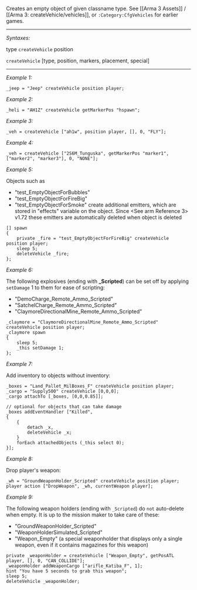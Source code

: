 Creates an empty object of given classname type.
See [[Arma 3 Assets]] / [[Arma 3: createVehicle/vehicles]], or `:Category:CfgVehicles` for earlier games.


---
*Syntaxes:*

type `createVehicle` position

`createVehicle` [type, position, markers, placement, special]

---
*Example 1:*

```sqf
_jeep = "Jeep" createVehicle position player;
```

*Example 2:*

```sqf
_heli = "AH1Z" createVehicle getMarkerPos "hspawn";
```

*Example 3:*

```sqf
_veh = createVehicle ["ah1w", position player, [], 0, "FLY"];
```

*Example 4:*

```sqf
_veh = createVehicle ["2S6M_Tunguska", getMarkerPos "marker1", ["marker2", "marker3"], 0, "NONE"];
```

*Example 5:*

Objects such as
* "test_EmptyObjectForBubbles"
* "test_EmptyObjectForFireBig"
* "test_EmptyObjectForSmoke"
create additional emitters, which are stored in "effects" variable on the object. Since <See arm Reference 3> v1.72 these emitters are automatically deleted when object is deleted

```sqf
[] spawn
{
	private _fire = "test_EmptyObjectForFireBig" createVehicle position player;
	sleep 5;
	deleteVehicle _fire;
};
```

*Example 6:*

The following explosives (ending with **_Scripted**) can be set off by applying `setDamage` 1 to them for ease of scripting:
* "DemoCharge_Remote_Ammo_Scripted"
* "SatchelCharge_Remote_Ammo_Scripted"
* "ClaymoreDirectionalMine_Remote_Ammo_Scripted"

```sqf
_claymore = "ClaymoreDirectionalMine_Remote_Ammo_Scripted" createVehicle position player;
_claymore spawn
{
	sleep 5;
	_this setDamage 1;
};
```

*Example 7:*

Add inventory to objects without inventory:

```sqf
_boxes = "Land_Pallet_MilBoxes_F" createVehicle position player;
_cargo = "Supply500" createVehicle [0,0,0];
_cargo attachTo [_boxes, [0,0,0.85]];

// optional for objects that can take damage
_boxes addEventHandler ["Killed",
{
	{
		detach _x,
		deleteVehicle _x;
	}
	forEach attachedObjects (_this select 0);
}];
```

*Example 8:*

Drop player's weapon:

```sqf
_wh = "GroundWeaponHolder_Scripted" createVehicle position player;
player action ["DropWeapon", _wh, currentWeapon player];
```

*Example 9:*

The following weapon holders (ending with `_Scripted`) do `not` auto-delete when empty. It is up to the mission maker to take care of these:
* "GroundWeaponHolder_Scripted"
* "WeaponHolderSimulated_Scripted"
* "Weapon_Empty" (a special weaponholder that displays only a single weapon, even if it contains magazines for this weapon)

```sqf
private _weaponHolder = createVehicle ["Weapon_Empty", getPosATL player, [], 0, "CAN_COLLIDE"];
_weaponHolder addWeaponCargo ["arifle_Katiba_F", 1];
hint "You have 5 seconds to grab this weapon";
sleep 5;
deleteVehicle _weaponHolder;
```